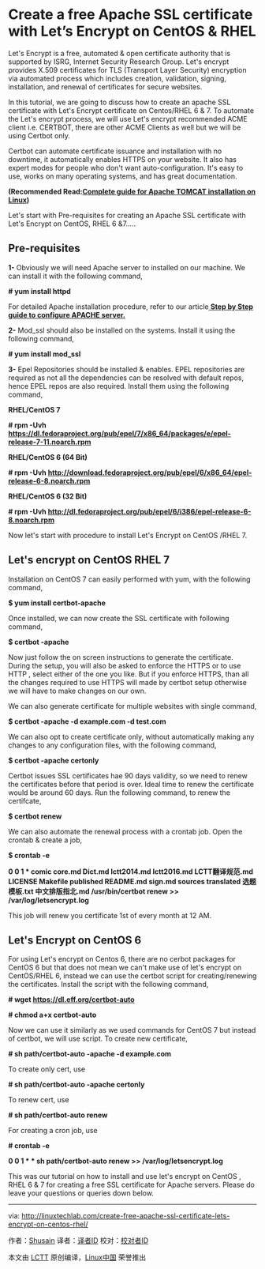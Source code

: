 Create a free Apache SSL certificate with Let’s Encrypt on CentOS & RHEL
======

Let's Encrypt is a free, automated & open certificate authority that is supported by ISRG, Internet Security Research Group. Let's encrypt provides X.509 certificates for TLS (Transport Layer Security) encryption via automated process which includes creation, validation, signing, installation, and renewal of certificates for secure websites.

In this tutorial, we are going to discuss how to create an apache SSL certificate with Let's Encrypt certificate on Centos/RHEL 6 & 7\. To automate the Let's encrypt process, we will use Let's encrypt recommended ACME client i.e. CERTBOT, there are other ACME Clients as well but we will be using Certbot only.

Certbot can automate certificate issuance and installation with no downtime, it automatically enables HTTPS on your website. It also has expert modes for people who don't want auto-configuration. It's easy to use, works on many operating systems, and has great documentation.

 **(Recommended Read:[Complete guide for Apache TOMCAT installation on Linux][1])**

Let's start with Pre-requisites for creating an Apache SSL certificate with Let's Encrypt on CentOS, RHEL 6 &7…..


## Pre-requisites

 **1-** Obviously we will need Apache server to installed on our machine. We can install it with the following command,

 **# yum install httpd**

For detailed Apache installation procedure, refer to our article[ **Step by Step guide to configure APACHE server.**][2]

 **2-** Mod_ssl should also be installed on the systems. Install it using the following command,

 **# yum install mod_ssl**

 **3-** Epel Repositories should be installed  & enables. EPEL repositories are required as not all the dependencies can be resolved with default repos, hence EPEL repos are also required. Install them using the following command,

 **RHEL/CentOS 7**

 **# rpm -Uvh https://dl.fedoraproject.org/pub/epel/7/x86_64/packages/e/epel-release-7-11.noarch.rpm**

 **RHEL/CentOS 6 (64 Bit)**

 **# rpm -Uvh http://download.fedoraproject.org/pub/epel/6/x86_64/epel-release-6-8.noarch.rpm**

 **RHEL/CentOS 6 (32 Bit)**

 **# rpm -Uvh http://dl.fedoraproject.org/pub/epel/6/i386/epel-release-6-8.noarch.rpm**

Now let's start with procedure to install Let's Encrypt on CentOS /RHEL 7.

## Let's encrypt on CentOS RHEL 7

Installation on CentOS 7 can easily performed with yum, with the following command,

 **$ yum install certbot-apache**

Once installed, we can now create the SSL certificate with following command,

 **$ certbot -apache**

Now just follow the on screen instructions to generate the certificate. During the setup, you will also be asked to enforce the HTTPS or to use HTTP , select either of the one you like. But if you enforce HTTPS, than all the changes required to use HTTPS will made by certbot setup otherwise we will have to make changes on our own.

We can also generate certificate for multiple websites with single command,

 **$ certbot -apache -d example.com -d test.com**

We can also opt to create certificate only, without automatically making any changes to any configuration files, with the following command,

 **$ certbot -apache certonly**

Certbot issues SSL certificates hae 90 days validity, so we need to renew the certificates before that period is over. Ideal time to renew the certificate would be around 60 days. Run the following command, to renew the certifcate,

 **$ certbot renew**

We can also automate the renewal process with a crontab job. Open the crontab & create a job,

 **$ crontab -e**

 **0 0 1 * comic core.md Dict.md lctt2014.md lctt2016.md LCTT翻译规范.md LICENSE Makefile published README.md sign.md sources translated 选题模板.txt 中文排版指北.md /usr/bin/certbot renew >> /var/log/letsencrypt.log**

This job will renew you certificate 1st of every month at 12 AM.

## Let's Encrypt on CentOS 6

For using Let's encrypt on Centos 6, there are no cerbot packages for CentOS 6 but that does not mean we can't make use of let's encrypt on CentOS/RHEL 6, instead we can use the certbot script for creating/renewing the certificates. Install the script with the following command,

 **# wget https://dl.eff.org/certbot-auto**

 **# chmod a+x certbot-auto**

Now we can use it similarly as we used commands for CentOS 7 but instead of certbot, we will use script. To create new certificate,

 **# sh path/certbot-auto -apache -d example.com**

To create only cert, use

 **# sh path/certbot-auto -apache certonly**

To renew cert, use

 **# sh path/certbot-auto renew**

For creating a cron job, use

 **# crontab -e**

 **0 0 1 * * sh path/certbot-auto renew >> /var/log/letsencrypt.log**

This was our tutorial on how to install and use let's encrypt on CentOS , RHEL 6 & 7 for creating a free SSL certificate for Apache servers. Please do leave your questions or queries down below.

--------------------------------------------------------------------------------

via: http://linuxtechlab.com/create-free-apache-ssl-certificate-lets-encrypt-on-centos-rhel/

作者：[Shusain][a]
译者：[译者ID](https://github.com/译者ID)
校对：[校对者ID](https://github.com/校对者ID)

本文由 [LCTT](https://github.com/LCTT/TranslateProject) 原创编译，[Linux中国](https://linux.cn/) 荣誉推出

[a]:http://linuxtechlab.com/author/shsuain/
[1]:http://linuxtechlab.com/complete-guide-apache-tomcat-installation-linux/
[2]:http://linuxtechlab.com/beginner-guide-configure-apache/
